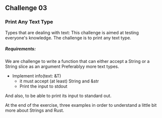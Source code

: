 ## Challenge 03

### Print Any Text Type

Types that are dealing with text:
This challenge is aimed at testing everyone's knowledge.
The challenge is to print any text type.

##### Requirements:

We are challenge to write a function that can either accept a String or a String slice as an argument
Preferablyy more text types.

* Implement info(text: &T)
  - it must accept (at least) String and &str
  - Print the input to stdout

And also, to be able to print its input to standard out.

At the end of the exercise, three examples in order to understand a little bit more about Strings and Rust.

